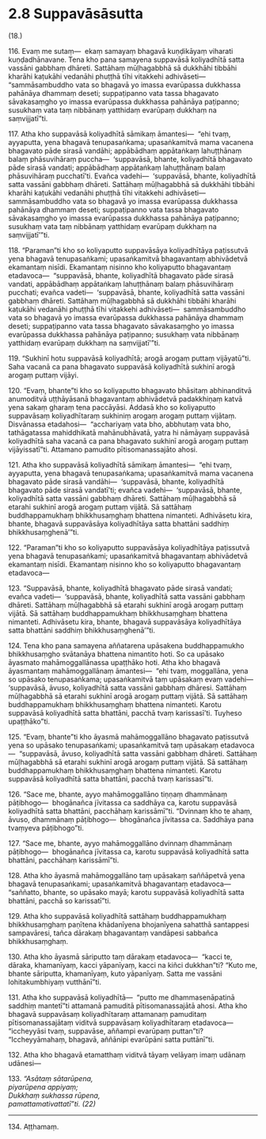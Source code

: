 

# 2.8 Suppavāsāsutta



(18.)

116\. Evaṃ me sutaṃ—  ekaṃ samayaṃ bhagavā kuṇḍikāyaṃ viharati kuṇḍadhānavane. Tena kho pana samayena suppavāsā koliyadhītā satta vassāni gabbhaṃ dhāreti. Sattāhaṃ mūḷhagabbhā sā dukkhāhi tibbāhi kharāhi kaṭukāhi vedanāhi phuṭṭhā tīhi vitakkehi adhivāseti—  “sammāsambuddho vata so bhagavā yo imassa evarūpassa dukkhassa pahānāya dhammaṃ deseti; suppaṭipanno vata tassa bhagavato sāvakasaṃgho yo imassa evarūpassa dukkhassa pahānāya paṭipanno; susukhaṃ vata taṃ nibbānaṃ yatthidaṃ evarūpaṃ dukkhaṃ na saṃvijjatī”ti.

117\. Atha kho suppavāsā koliyadhītā sāmikaṃ āmantesi—  “ehi tvaṃ, ayyaputta, yena bhagavā tenupasaṅkama; upasaṅkamitvā mama vacanena bhagavato pāde sirasā vandāhi; appābādhaṃ appātaṅkaṃ lahuṭṭhānaṃ balaṃ phāsuvihāraṃ puccha—  ‘suppavāsā, bhante, koliyadhītā bhagavato pāde sirasā vandati; appābādhaṃ appātaṅkaṃ lahuṭṭhānaṃ balaṃ phāsuvihāraṃ pucchatī’ti. Evañca vadehi—  ‘suppavāsā, bhante, koliyadhītā satta vassāni gabbhaṃ dhāreti. Sattāhaṃ mūḷhagabbhā sā dukkhāhi tibbāhi kharāhi kaṭukāhi vedanāhi phuṭṭhā tīhi vitakkehi adhivāseti—  sammāsambuddho vata so bhagavā yo imassa evarūpassa dukkhassa pahānāya dhammaṃ deseti; suppaṭipanno vata tassa bhagavato sāvakasaṃgho yo imassa evarūpassa dukkhassa pahānāya paṭipanno; susukhaṃ vata taṃ nibbānaṃ yatthidaṃ evarūpaṃ dukkhaṃ na saṃvijjatī’”ti.

118\. “Paraman”ti kho so koliyaputto suppavāsāya koliyadhītāya paṭissutvā yena bhagavā tenupasaṅkami; upasaṅkamitvā bhagavantaṃ abhivādetvā ekamantaṃ nisīdi. Ekamantaṃ nisinno kho koliyaputto bhagavantaṃ etadavoca—  “suppavāsā, bhante, koliyadhītā bhagavato pāde sirasā vandati, appābādhaṃ appātaṅkaṃ lahuṭṭhānaṃ balaṃ phāsuvihāraṃ pucchati; evañca vadeti—  ‘suppavāsā, bhante, koliyadhītā satta vassāni gabbhaṃ dhāreti. Sattāhaṃ mūḷhagabbhā sā dukkhāhi tibbāhi kharāhi kaṭukāhi vedanāhi phuṭṭhā tīhi vitakkehi adhivāseti—  sammāsambuddho vata so bhagavā yo imassa evarūpassa dukkhassa pahānāya dhammaṃ deseti; suppaṭipanno vata tassa bhagavato sāvakasaṃgho yo imassa evarūpassa dukkhassa pahānāya paṭipanno; susukhaṃ vata nibbānaṃ yatthidaṃ evarūpaṃ dukkhaṃ na saṃvijjatī’”ti.

119\. “Sukhinī hotu suppavāsā koliyadhītā; arogā arogaṃ puttaṃ vijāyatū”ti. Saha vacanā ca pana bhagavato suppavāsā koliyadhītā sukhinī arogā arogaṃ puttaṃ vijāyi.

120\. “Evaṃ, bhante”ti kho so koliyaputto bhagavato bhāsitaṃ abhinanditvā anumoditvā uṭṭhāyāsanā bhagavantaṃ abhivādetvā padakkhiṇaṃ katvā yena sakaṃ gharaṃ tena paccāyāsi. Addasā kho so koliyaputto suppavāsaṃ koliyadhītaraṃ sukhiniṃ arogaṃ arogaṃ puttaṃ vijātaṃ. Disvānassa etadahosi—  “acchariyaṃ vata bho, abbhutaṃ vata bho, tathāgatassa mahiddhikatā mahānubhāvatā, yatra hi nāmāyaṃ suppavāsā koliyadhītā saha vacanā ca pana bhagavato sukhinī arogā arogaṃ puttaṃ vijāyissatī”ti. Attamano pamudito pītisomanassajāto ahosi.

121\. Atha kho suppavāsā koliyadhītā sāmikaṃ āmantesi—  “ehi tvaṃ, ayyaputta, yena bhagavā tenupasaṅkama; upasaṅkamitvā mama vacanena bhagavato pāde sirasā vandāhi—  ‘suppavāsā, bhante, koliyadhītā bhagavato pāde sirasā vandatī’ti; evañca vadehi—  ‘suppavāsā, bhante, koliyadhītā satta vassāni gabbhaṃ dhāreti. Sattāhaṃ mūḷhagabbhā sā etarahi sukhinī arogā arogaṃ puttaṃ vijātā. Sā sattāhaṃ buddhappamukhaṃ bhikkhusaṃghaṃ bhattena nimanteti. Adhivāsetu kira, bhante, bhagavā suppavāsāya koliyadhītāya satta bhattāni saddhiṃ bhikkhusaṃghenā’”ti.

122\. “Paraman”ti kho so koliyaputto suppavāsāya koliyadhītāya paṭissutvā yena bhagavā tenupasaṅkami; upasaṅkamitvā bhagavantaṃ abhivādetvā ekamantaṃ nisīdi. Ekamantaṃ nisinno kho so koliyaputto bhagavantaṃ etadavoca—

123\. “Suppavāsā, bhante, koliyadhītā bhagavato pāde sirasā vandati; evañca vadeti—  ‘suppavāsā, bhante, koliyadhītā satta vassāni gabbhaṃ dhāreti. Sattāhaṃ mūḷhagabbhā sā etarahi sukhinī arogā arogaṃ puttaṃ vijātā. Sā sattāhaṃ buddhappamukhaṃ bhikkhusaṃghaṃ bhattena nimanteti. Adhivāsetu kira, bhante, bhagavā suppavāsāya koliyadhītāya satta bhattāni saddhiṃ bhikkhusaṃghenā’”ti.

124\. Tena kho pana samayena aññatarena upāsakena buddhappamukho bhikkhusaṃgho svātanāya bhattena nimantito hoti. So ca upāsako āyasmato mahāmoggallānassa upaṭṭhāko hoti. Atha kho bhagavā āyasmantaṃ mahāmoggallānaṃ āmantesi—  “ehi tvaṃ, moggallāna, yena so upāsako tenupasaṅkama; upasaṅkamitvā taṃ upāsakaṃ evaṃ vadehi—  ‘suppavāsā, āvuso, koliyadhītā satta vassāni gabbhaṃ dhāresi. Sattāhaṃ mūḷhagabbhā sā etarahi sukhinī arogā arogaṃ puttaṃ vijātā. Sā sattāhaṃ buddhappamukhaṃ bhikkhusaṃghaṃ bhattena nimanteti. Karotu suppavāsā koliyadhītā satta bhattāni, pacchā tvaṃ karissasī’ti. Tuyheso upaṭṭhāko”ti.

125\. “Evaṃ, bhante”ti kho āyasmā mahāmoggallāno bhagavato paṭissutvā yena so upāsako tenupasaṅkami; upasaṅkamitvā taṃ upāsakaṃ etadavoca—  “suppavāsā, āvuso, koliyadhītā satta vassāni gabbhaṃ dhāreti. Sattāhaṃ mūḷhagabbhā sā etarahi sukhinī arogā arogaṃ puttaṃ vijātā. Sā sattāhaṃ buddhappamukhaṃ bhikkhusaṃghaṃ bhattena nimanteti. Karotu suppavāsā koliyadhītā satta bhattāni, pacchā tvaṃ karissasī”ti.

126\. “Sace me, bhante, ayyo mahāmoggallāno tiṇṇaṃ dhammānaṃ pāṭibhogo—  bhogānañca jīvitassa ca saddhāya ca, karotu suppavāsā koliyadhītā satta bhattāni, pacchāhaṃ karissāmī”ti. “Dvinnaṃ kho te ahaṃ, āvuso, dhammānaṃ pāṭibhogo—  bhogānañca jīvitassa ca. Saddhāya pana tvaṃyeva pāṭibhogo”ti.

127\. “Sace me, bhante, ayyo mahāmoggallāno dvinnaṃ dhammānaṃ pāṭibhogo—  bhogānañca jīvitassa ca, karotu suppavāsā koliyadhītā satta bhattāni, pacchāhaṃ karissāmī”ti.

128\. Atha kho āyasmā mahāmoggallāno taṃ upāsakaṃ saññāpetvā yena bhagavā tenupasaṅkami; upasaṅkamitvā bhagavantaṃ etadavoca—  “saññatto, bhante, so upāsako mayā; karotu suppavāsā koliyadhītā satta bhattāni, pacchā so karissatī”ti.

129\. Atha kho suppavāsā koliyadhītā sattāhaṃ buddhappamukhaṃ bhikkhusaṃghaṃ paṇītena khādanīyena bhojanīyena sahatthā santappesi sampavāresi, tañca dārakaṃ bhagavantaṃ vandāpesi sabbañca bhikkhusaṃghaṃ.

130\. Atha kho āyasmā sāriputto taṃ dārakaṃ etadavoca—  “kacci te, dāraka, khamanīyaṃ, kacci yāpanīyaṃ, kacci na kiñci dukkhan”ti? “Kuto me, bhante sāriputta, khamanīyaṃ, kuto yāpanīyaṃ. Satta me vassāni lohitakumbhiyaṃ vutthānī”ti.

131\. Atha kho suppavāsā koliyadhītā—  “putto me dhammasenāpatinā saddhiṃ mantetī”ti attamanā pamuditā pītisomanassajātā ahosi. Atha kho bhagavā suppavāsaṃ koliyadhītaraṃ attamanaṃ pamuditaṃ pītisomanassajātaṃ viditvā suppavāsaṃ koliyadhītaraṃ etadavoca—  “iccheyyāsi tvaṃ, suppavāse, aññampi evarūpaṃ puttan”ti? “Iccheyyāmahaṃ, bhagavā, aññānipi evarūpāni satta puttānī”ti.

132\. Atha kho bhagavā etamatthaṃ viditvā tāyaṃ velāyaṃ imaṃ udānaṃ udānesi—

133\. _“Asātaṃ sātarūpena,_  
_piyarūpena appiyaṃ;_  
_Dukkhaṃ sukhassa rūpena,_  
_pamattamativattatī”ti. (22)_  


---

134\. Aṭṭhamaṃ.





